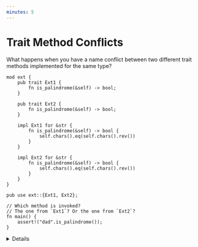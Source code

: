 ```yaml
---
minutes: 5
---
```


# Trait Method Conflicts

What happens when you have a name conflict between two different trait methods
implemented for the same type?

<!-- dprint -->

```rust,editable,compile_fail
mod ext {
    pub trait Ext1 {
        fn is_palindrome(&self) -> bool;
    }

    pub trait Ext2 {
        fn is_palindrome(&self) -> bool;
    }

    impl Ext1 for &str {
        fn is_palindrome(&self) -> bool {
            self.chars().eq(self.chars().rev())
        }
    }

    impl Ext2 for &str {
        fn is_palindrome(&self) -> bool {
            self.chars().eq(self.chars().rev())
        }
    }
}

pub use ext::{Ext1, Ext2};

// Which method is invoked?
// The one from `Ext1`? Or the one from `Ext2`?
fn main() {
    assert!("dad".is_palindrome());
}
```

<details>

- The trait you are extending may, in a newer version, add a new trait method
  with the same name as your extension method. Or another extension trait for
  the same type may define a method with a name that conflicts with your own
  extension method.

  Ask: what will happen in the example above? Will there be a compiler error?
  Will one of the two methods be given higher priority? Which one?

- The compiler rejects the code because it cannot determine which method to
  invoke. Neither `Ext1` nor `Ext2` has a higher priority than the other.

  To resolve this conflict, you must specify which trait you want to use.

  Demonstrate: call `Ext1::is_palindrome(&"dad")` or
  `Ext2::is_palindrome(&"dad")` instead of `"dad".is_palindrome()`.

  For methods with more complex signatures, you may need to use a more explicit
  [fully-qualified syntax][1].

- Demonstrate: replace `"dad".is_palindrome()` with
  `<&str as Ext1>::is_palindrome(&"dad")` or
  `<&str as
  Ext2>::is_palindrome(&"dad")`.

</details>

[1]: https://doc.rust-lang.org/reference/expressions/call-expr.html#disambiguating-function-calls

